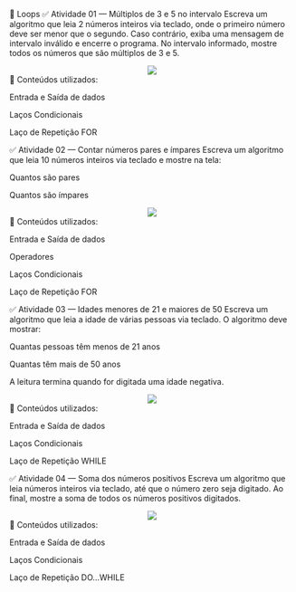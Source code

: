 🔁 Loops
✅ Atividade 01 — Múltiplos de 3 e 5 no intervalo
Escreva um algoritmo que leia 2 números inteiros via teclado, onde o primeiro número deve ser menor que o segundo.
Caso contrário, exiba uma mensagem de intervalo inválido e encerre o programa.
No intervalo informado, mostre todos os números que são múltiplos de 3 e 5.

<div align="center"> <img src="https://github.com/user-attachments/assets/7c99c4ed-27c4-4330-9cfc-df2ccc186c12" /> </div>
🔧 Conteúdos utilizados:

Entrada e Saída de dados

Laços Condicionais

Laço de Repetição FOR

✅ Atividade 02 — Contar números pares e ímpares
Escreva um algoritmo que leia 10 números inteiros via teclado e mostre na tela:

Quantos são pares

Quantos são ímpares

<div align="center"> <img src="https://github.com/user-attachments/assets/9b25f77d-e279-4db5-877c-7e7d8e6c141e" /> </div>
🔧 Conteúdos utilizados:

Entrada e Saída de dados

Operadores

Laços Condicionais

Laço de Repetição FOR

✅ Atividade 03 — Idades menores de 21 e maiores de 50
Escreva um algoritmo que leia a idade de várias pessoas via teclado.
O algoritmo deve mostrar:

Quantas pessoas têm menos de 21 anos

Quantas têm mais de 50 anos

A leitura termina quando for digitada uma idade negativa.

<div align="center"> <img src="https://github.com/user-attachments/assets/5d313b51-ee81-40b0-97d4-4100764ad293" /> </div>
🔧 Conteúdos utilizados:

Entrada e Saída de dados

Laços Condicionais

Laço de Repetição WHILE

✅ Atividade 04 — Soma dos números positivos
Escreva um algoritmo que leia números inteiros via teclado, até que o número zero seja digitado.
Ao final, mostre a soma de todos os números positivos digitados.

<div align="center"> <img src="https://github.com/user-attachments/assets/b58ff22b-e08a-492e-8358-d00c0e3c2e66" /> </div>
🔧 Conteúdos utilizados:

Entrada e Saída de dados

Laços Condicionais

Laço de Repetição DO…WHILE

